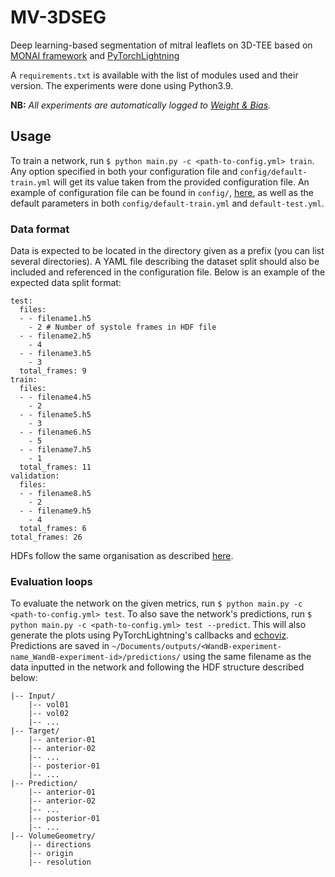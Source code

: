 # MV-3DSEG
Deep learning-based segmentation of mitral leaflets on 3D-TEE based on [MONAI framework](https://monai.io) and [PyTorchLightning](https://lightning.ai/)

A `requirements.txt` is available with the list of modules used and their version. The experiments were done using Python3.9.

**NB:** *All experiments are automatically logged to [Weight & Bias](https://wandb.ai/).*

## Usage
To train a network, run `$ python main.py -c <path-to-config.yml> train`. Any option specified in both your configuration file and `config/default-train.yml` will get its value taken from the provided configuration file. An example of configuration file can be found in `config/`, [here](https://github.com/mailys-hau/mitral-leaflets-3dseg/blob/main/config/final_train.yml), as well as the default parameters in both `config/default-train.yml` and `default-test.yml`.

### Data format
Data is expected to be located in the directory given as a prefix (you can list several directories). A YAML file describing the dataset split should also be included and referenced in the configuration file. Below is an example of the expected data split format:
```
test:
  files:
  - - filename1.h5
    - 2 # Number of systole frames in HDF file
  - - filename2.h5
    - 4
  - - filename3.h5
    - 3
  total_frames: 9
train:
  files:
  - - filename4.h5
    - 2
  - - filename5.h5
    - 3
  - - filename6.h5
    - 5
  - - filename7.h5
    - 1
  total_frames: 11
validation:
  files:
  - - filename8.h5
    - 2
  - - filename9.h5
    - 4
  total_frames: 6
total_frames: 26
```
HDFs follow the same organisation as described [here](https://github.com/mailys-hau/echovox#output).

### Evaluation loops
To evaluate the network on the given metrics, run `$ python main.py -c <path-to-config.yml> test`. To also save the network's predictions, run `$ python main.py -c <path-to-config.yml> test --predict`. This will also generate the plots using PyTorchLightning's callbacks and [echoviz](https://pypi.org/project/echoviz-MALOU/). Predictions are saved in `~/Documents/outputs/<WandB-experiment-name_WandB-experiment-id>/predictions/` using the same filename as the data inputted in the network and following the HDF structure described below:
```
|-- Input/
    |-- vol01
    |-- vol02
    |-- ...
|-- Target/
    |-- anterior-01
    |-- anterior-02
    |-- ...
    |-- posterior-01
    |-- ...
|-- Prediction/
    |-- anterior-01
    |-- anterior-02
    |-- ...
    |-- posterior-01
    |-- ...
|-- VolumeGeometry/
    |-- directions
    |-- origin
    |-- resolution
```
